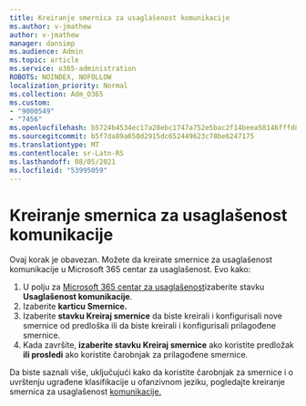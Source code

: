 ```yaml
---
title: Kreiranje smernica za usaglašenost komunikacije
ms.author: v-jmathew
author: v-jmathew
manager: dansimp
ms.audience: Admin
ms.topic: article
ms.service: o365-administration
ROBOTS: NOINDEX, NOFOLLOW
localization_priority: Normal
ms.collection: Adm_O365
ms.custom:
- "9000549"
- "7456"
ms.openlocfilehash: b5724b4534ec17a28ebc1747a752e5bac2f14beea58146fffd8f35fad1e07edc
ms.sourcegitcommit: b5f7da89a650d2915dc652449623c78be6247175
ms.translationtype: MT
ms.contentlocale: sr-Latn-RS
ms.lasthandoff: 08/05/2021
ms.locfileid: "53995059"
---
```

# <a name="create-a-communication-compliance-policy"></a>Kreiranje smernica za usaglašenost komunikacije

Ovaj korak je obavezan. Možete da kreirate smernice za usaglašenost komunikacije u Microsoft 365 centar za usaglašenost. Evo kako:

1. U polju za [Microsoft 365 centar za usaglašenost](https://go.microsoft.com/fwlink/?linkid=2130502)izaberite stavku **Usaglašenost komunikacije**.
2. Izaberite **karticu Smernice.**
3. Izaberite **stavku Kreiraj smernice** da biste kreirali i konfigurisali nove smernice od predloška ili da biste kreirali i konfigurisali prilagođene smernice.
4. Kada završite, **izaberite stavku Kreiraj smernice** ako koristite predložak **ili prosledi** ako koristite čarobnjak za prilagođene smernice.

Da biste saznali više, uključujući kako da koristite čarobnjak za smernice i o uvrštenju ugrađene klasifikacije u ofanzivnom jeziku, pogledajte kreiranje smernica za usaglašenost [komunikacije.](https://go.microsoft.com/fwlink/?linkid=2129079)
